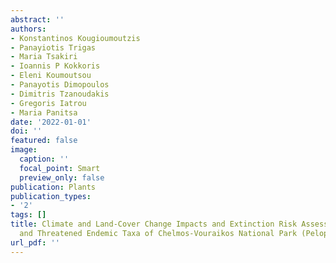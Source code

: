```yaml
---
abstract: ''
authors:
- Konstantinos Kougioumoutzis
- Panayiotis Trigas
- Maria Tsakiri
- Ioannis P Kokkoris
- Eleni Koumoutsou
- Panayotis Dimopoulos
- Dimitris Tzanoudakis
- Gregoris Iatrou
- Maria Panitsa
date: '2022-01-01'
doi: ''
featured: false
image:
  caption: ''
  focal_point: Smart
  preview_only: false
publication: Plants
publication_types:
- '2'
tags: []
title: Climate and Land-Cover Change Impacts and Extinction Risk Assessment of Rare
  and Threatened Endemic Taxa of Chelmos-Vouraikos National Park (Peloponnese, Greece)
url_pdf: ''
---
```

